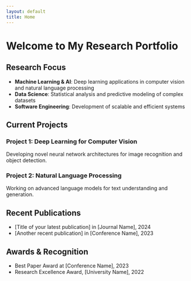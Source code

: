 ```yaml
---
layout: default
title: Home
---
```


# Welcome to My Research Portfolio

## Research Focus
- **Machine Learning & AI**: Deep learning applications in computer vision and natural language processing
- **Data Science**: Statistical analysis and predictive modeling of complex datasets
- **Software Engineering**: Development of scalable and efficient systems

## Current Projects
### Project 1: Deep Learning for Computer Vision
Developing novel neural network architectures for image recognition and object detection.

### Project 2: Natural Language Processing
Working on advanced language models for text understanding and generation.

## Recent Publications
- [Title of your latest publication] in [Journal Name], 2024
- [Another recent publication] in [Conference Name], 2023

## Awards & Recognition
- Best Paper Award at [Conference Name], 2023
- Research Excellence Award, [University Name], 2022
